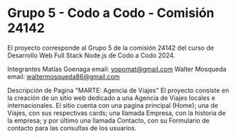 # Grupo 5 - Codo a Codo - Comisión 24142

El proyecto corresponde al Grupo 5 de la comisión 24142 del curso de Desarrollo Web Full Stack Node.js de Codo a Codo 2024.

Integrantes
Matías Goenaga email: yopomat@gmail.com
Walter Mosqueda email: waltermosqueda86@gmail.com

Descripción de Pagina "MARTE: Agencia de Viajes"
El proyecto consiste en la creación de un sitio web dedicado a una Agencia de Viajes locales e internacionales. El sitio cuenta con una pagina principal (Home); una de Viajes, con sus respectivas cards; una llamada Empresa, con la historia de la empresa; y por último una llamada Contacto, con su Formulario de contacto para las consultas de los usuarios.
